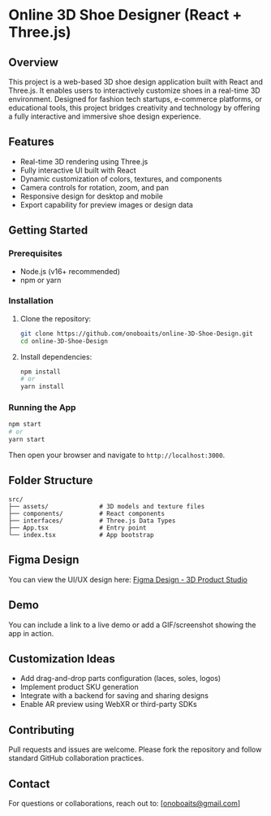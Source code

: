 # Online 3D Shoe Designer (React + Three.js)

## Overview

This project is a web-based 3D shoe design application built with React and Three.js. It enables users to interactively customize shoes in a real-time 3D environment. Designed for fashion tech startups, e-commerce platforms, or educational tools, this project bridges creativity and technology by offering a fully interactive and immersive shoe design experience.

## Features

- Real-time 3D rendering using Three.js
- Fully interactive UI built with React
- Dynamic customization of colors, textures, and components
- Camera controls for rotation, zoom, and pan
- Responsive design for desktop and mobile
- Export capability for preview images or design data

## Getting Started

### Prerequisites

- Node.js (v16+ recommended)
- npm or yarn

### Installation

1. Clone the repository:
   ```bash
   git clone https://github.com/onoboaits/online-3D-Shoe-Design.git
   cd online-3D-Shoe-Design
   ```
2. Install dependencies:
   ```bash
   npm install
   # or
   yarn install
   ```

### Running the App

```bash
npm start
# or
yarn start
```

Then open your browser and navigate to `http://localhost:3000`.

## Folder Structure

```
src/
├── assets/              # 3D models and texture files
├── components/          # React components
├── interfaces/          # Three.js Data Types
├── App.tsx              # Entry point
└── index.tsx            # App bootstrap
```

## Figma Design

You can view the UI/UX design here: [Figma Design - 3D Product Studio](https://www.figma.com/design/VMnrICcfI2g9T42SEnuUsH/3d-Product-Studio?node-id=19-35\&p=f\&t=7BgX9JK4HYlYb69M-0)

## Demo

You can include a link to a live demo or add a GIF/screenshot showing the app in action.

## Customization Ideas

- Add drag-and-drop parts configuration (laces, soles, logos)
- Implement product SKU generation
- Integrate with a backend for saving and sharing designs
- Enable AR preview using WebXR or third-party SDKs

## Contributing

Pull requests and issues are welcome. Please fork the repository and follow standard GitHub collaboration practices.


## Contact

For questions or collaborations, reach out to: [onoboaits@gmail.com]

